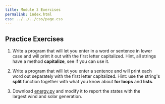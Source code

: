 ```yaml
---
title: Module 3 Exercises
permalink: index.html
css: ../../../css/page.css
---
```


## Practice Exercises

1. Write a program that will let you enter in a word or sentence in lower case 
   and will print it out with the first letter capitalized. Hint, all 
   strings have a method **capitalize**, see if you can use it.

2. Write a program that will let you enter a sentence and will print each word
   out separately with the first letter capitalized. Hint: use the string's
   **split** function together with what you know about **for loops** and
   **lists**.

3. Download [energy.py](energy.py) and modify it to report the states with the    
   largest wind and solar generation.